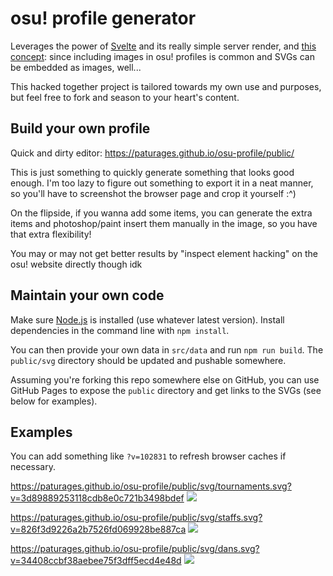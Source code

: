 # osu! profile generator

Leverages the power of [Svelte](https://svelte.dev/) and its really simple server render,
and [this concept](https://github.com/sindresorhus/css-in-readme-like-wat): since including
images in osu! profiles is common and SVGs can be embedded as images, well...

This hacked together project is tailored towards my own use and purposes, but feel free to fork
and season to your heart's content.

## Build your own profile

Quick and dirty editor: https://paturages.github.io/osu-profile/public/

This is just something to quickly generate something that looks good enough. I'm too lazy to
figure out something to export it in a neat manner, so you'll have to screenshot the browser page
and crop it yourself :^)

On the flipside, if you wanna add some items, you can generate the extra items and photoshop/paint
insert them manually in the image, so you have that extra flexibility!

You may or may not get better results by "inspect element hacking" on the osu! website directly
though idk

## Maintain your own code

Make sure [Node.js](https://nodejs.org/en/) is installed (use whatever latest version).
Install dependencies in the command line with `npm install`.

You can then provide your own data in `src/data` and run `npm run build`.
The `public/svg` directory should be updated and pushable somewhere.

Assuming you're forking this repo somewhere else on GitHub, you can use GitHub Pages to expose
the `public` directory and get links to the SVGs (see below for examples).

## Examples

You can add something like `?v=102831` to refresh browser caches if necessary.

https://paturages.github.io/osu-profile/public/svg/tournaments.svg?v=3d89889253118cdb8e0c721b3498bdef
![](https://paturages.github.io/osu-profile/public/svg/tournaments.svg?v=3d89889253118cdb8e0c721b3498bdef)

https://paturages.github.io/osu-profile/public/svg/staffs.svg?v=826f3d9226a2b7526fd069928be887ca
![](https://paturages.github.io/osu-profile/public/svg/staffs.svg?v=826f3d9226a2b7526fd069928be887ca)

https://paturages.github.io/osu-profile/public/svg/dans.svg?v=34408ccbf38aebee75f3dff5ecd4e48d
![](https://paturages.github.io/osu-profile/public/svg/dans.svg?v=34408ccbf38aebee75f3dff5ecd4e48d)
